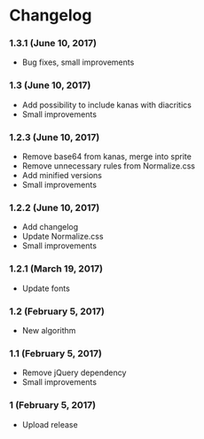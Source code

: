 # Changelog

### 1.3.1 (June 10, 2017)

* Bug fixes, small improvements

### 1.3 (June 10, 2017)

* Add possibility to include kanas with diacritics
* Small improvements

### 1.2.3 (June 10, 2017)

* Remove base64 from kanas, merge into sprite
* Remove unnecessary rules from Normalize.css
* Add minified versions
* Small improvements

### 1.2.2 (June 10, 2017)

* Add changelog
* Update Normalize.css
* Small improvements

### 1.2.1 (March 19, 2017)

* Update fonts

### 1.2 (February 5, 2017)

* New algorithm

### 1.1 (February 5, 2017)

* Remove jQuery dependency
* Small improvements

### 1 (February 5, 2017)

* Upload release